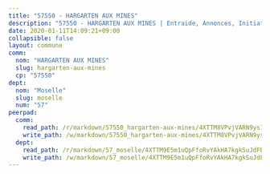 ```yaml
---
title: "57550 - HARGARTEN AUX MINES"
description: "57550 - HARGARTEN AUX MINES | Entraide, Annonces, Initiatives"
date: 2020-01-11T14:09:21+09:00
collapsible: false
layout: commune
comm:
  nom: "HARGARTEN AUX MINES"
  slug: hargarten-aux-mines
  cp: "57550"
dept:
  nom: "Moselle"
  slug: moselle
  num: "57"
peerpad:
  comm:
    read_path: /r/markdown/57550_hargarten-aux-mines/4XTTM8VPvjVARN9ys1fCVhnULFtA9MhjxDqWDV9zmLpuwsxL6
    write_path: /w/markdown/57550_hargarten-aux-mines/4XTTM8VPvjVARN9ys1fCVhnULFtA9MhjxDqWDV9zmLpuwsxL6-K3TgUQSPbiiy7FV43x2GwQ6UjgNgLcfqop5CDjtkWc8MvH4jLaojmudBBwPSQBkQdXdLS7RN5TLkwWCabD1Y46CP7U79cQb2cLWDUhAXcQynYVqmrVE2nXmFpBYxLnfXXxLzvJU6
  dept:
    read_path: /r/markdown/57_moselle/4XTTM9E5m1uQpFfoRvYAkHA7kgkSuJdFBSCmoLnZ6YvxmqAKj
    write_path: /w/markdown/57_moselle/4XTTM9E5m1uQpFfoRvYAkHA7kgkSuJdFBSCmoLnZ6YvxmqAKj-K3TgTxpsRhjGfb3pJqDaX4rYTLkyLoK3BLA4awBfhTSCoyNhResrhhmfsEF8aKnccedt5XoBzWeRYfKxQxNKv71ETcpGharLRE7rdgTKY3uSaW3Du2dz8v23YEY268mfYmweTFnR
---
```


